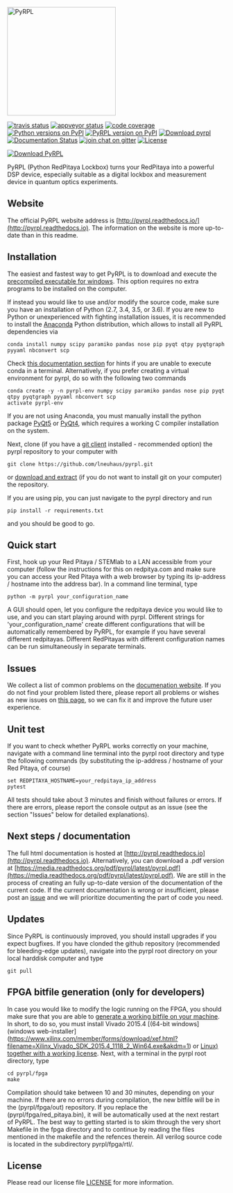 [<img src="http://pyrpl.readthedocs.io/en/latest/_static/logo.png" width="250" alt="PyRPL">](http://www.pyrpl.org/)

[![travis status](https://travis-ci.org/lneuhaus/pyrpl.svg?branch=master "Travisstatus")](https://travis-ci.org/lneuhaus/pyrpl)
[![appveyor status](https://ci.appveyor.com/api/projects/status/wv2acmg869acg5yy?svg=true)](https://ci.appveyor.com/project/lneuhaus/pyrpl)
[![code coverage](https://codecov.io/github/lneuhaus/pyrpl/coverage.svg?branch=master "Code coverage")](https://codecov.io/gh/lneuhaus/pyrpl)
[![Python versions on PyPI](https://img.shields.io/pypi/pyversions/pyrpl.svg)](https://pypi.python.org/pypi/pyrpl/)
[![PyRPL version on PyPI](https://img.shields.io/pypi/v/pyrpl.svg "PyRPL on PyPI")](https://pypi.python.org/pypi/pyrpl/)
[![Download pyrpl](https://img.shields.io/sourceforge/dt/pyrpl.svg)](https://sourceforge.net/projects/pyrpl/files/)
[![Documentation Status](https://readthedocs.org/projects/pyrpl/badge/?version=latest)](http://pyrpl.readthedocs.io/en/latest/)
[![join chat on gitter](https://badges.gitter.im/JoinChat.svg "Join chat on gitter")](https://gitter.im/lneuhaus/pyrpl)
[![License](https://img.shields.io/pypi/l/pyrpl.svg)](https://github.com/lneuhaus/pyrpl/blob/master/LICENSE)

[![Download PyRPL](https://a.fsdn.com/con/app/sf-download-button)](https://sourceforge.net/projects/pyrpl/files/)

PyRPL (Python RedPitaya Lockbox) turns your RedPitaya into a powerful DSP device, especially suitable as a digital lockbox and measurement device in quantum optics experiments.

## Website
The official PyRPL website address is [http://pyrpl.readthedocs.io/](http://pyrpl.readthedocs.io). The information on the website is more up-to-date than in this readme.

## Installation
The easiest and fastest way to get PyRPL is to download and execute the [precompiled executable for windows](https://sourceforge.net/projects/pyrpl/files/latest/download). This option requires no extra programs to be installed on the computer.

If instead you would like to use and/or modify the source code, make sure you have an
installation of Python (2.7, 3.4, 3.5, or 3.6). If you are new to Python or unexperienced with fighting installation issues, it is recommended to install the [Anaconda](https://www.continuum.io/downloads) Python distribution, which allows to install all PyRPL dependencies via
```
conda install numpy scipy paramiko pandas nose pip pyqt qtpy pyqtgraph pyyaml nbconvert scp
```
Check [this documentation section](http://pyrpl.readthedocs.io/en/latest/user_guide/installation/common_problems.html#anaconda-problems) for hints if you are unable to execute conda in a terminal. Alternatively, if you prefer creating a virtual environment for pyrpl, do so with the following two commands
```
conda create -y -n pyrpl-env numpy scipy paramiko pandas nose pip pyqt qtpy pyqtgraph pyyaml nbconvert scp
activate pyrpl-env
```
If you are not using Anaconda, you must manually install the python package [PyQt5](https://pypi.python.org/pypi/PyQt5) or [PyQt4](https://pypi.python.org/pypi/PyQt4), which requires a working C compiler installation on the system.

Next, clone (if you have a [git client](https://git-scm.com/downloads) installed - recommended option) the pyrpl repository to your computer with 
```
git clone https://github.com/lneuhaus/pyrpl.git
```
or [download and extract](https://github.com/lneuhaus/pyrpl/archive/master.zip) (if you do not want to install git on your computer) the repository. 

If you are using pip, you can just navigate to the pyrpl directory and run 

```
pip install -r requirements.txt
```
and you should be good to go.

## Quick start
First, hook up your Red Pitaya / STEMlab to a LAN accessible from your computer (follow the instructions for this on redpitya.com and make sure you can access your Red Pitaya with a web browser by typing its ip-address /  hostname into the address bar).
In a command line terminal, type
```
python -m pyrpl your_configuration_name
```
A GUI should open, let you configure the redpitaya device you would like to use, and you can start playing around with pyrpl. Different strings for 'your_configuration_name' create different configurations that will be automatically remembered by PyRPL, for example if you have several different redpitayas. Different RedPitayas with different configuration names can be run simultaneously in separate terminals.

## Issues
We collect a list of common problems on the [documenation website](http://pyrpl.readthedocs.io/en/latest/user_guide/installation/common_problems.html). If you do not find your problem listed there, please report all problems or wishes as new issues on [this page](https://github.com/lneuhaus/pyrpl/issues), so we can fix it and improve the future user experience.

## Unit test
If you want to check whether PyRPL works correctly on your machine, navigate with a command line terminal into the pyrpl root directory and type the  following commands (by substituting the ip-address / hostname of your Red Pitaya, of course)
```
set REDPITAYA_HOSTNAME=your_redpitaya_ip_address
pytest
```
All tests should take about 3 minutes and finish without failures or errors. If there are errors, please report the console output as an issue (see the section "Issues" below for detailed explanations).

## Next steps / documentation
The full html documentation is hosted at [http://pyrpl.readthedocs.io](http://pyrpl.readthedocs.io). Alternatively, you can download a .pdf version at [https://media.readthedocs.org/pdf/pyrpl/latest/pyrpl.pdf](https://media.readthedocs.org/pdf/pyrpl/latest/pyrpl.pdf). We are still in the process of creating an fully up-to-date version of the documentation of the current code. If the current documentation is wrong or insufficient, please post an [issue](https://github.com/lneuhaus/pyrpl/issues/new) and we will prioritize documenting the part of code you need.

## Updates
Since PyRPL is continuously improved, you should install upgrades if you expect bugfixes. 
If you have clonded the github repository (recommended for bleeding-edge updates), navigate into the pyrpl root directory on your local harddisk computer and type
```
git pull
```

## FPGA bitfile generation (only for developers)
In case you would like to modify the logic running on the FPGA, you should make sure that you are able to [generate a working bitfile on your machine](http://pyrpl.readthedocs.io/en/latest/developer_guide/fpga_compilation.html). In short, to do so, you must install Vivado 2015.4 [(64-bit windows](windows web-installer](https://www.xilinx.com/member/forms/download/xef.html?filename=Xilinx_Vivado_SDK_2015.4_1118_2_Win64.exe&akdm=1) or [Linux)](https://www.xilinx.com/member/forms/download/xef.html?filename=Xilinx_Vivado_SDK_2015.4_1118_2_Lin64.bin&akdm=1) [together with a working license](http://pyrpl.readthedocs.io/en/latest/developer_guide/fpga_compilation.html#fpga-license). Next, with a terminal in the pyrpl root directory, type
```
cd pyrpl/fpga
make
```
Compilation should take between 10 and 30 minutes, depending on your machine. If there are no errors during compilation, the new bitfile will be in the (pyrpl/fpga/out) repository. If you replace the (pyrpl/fpga/red_pitaya.bin), it will be automatically used at the next restart of PyRPL. The best way to getting started is to skim through the very short Makefile in the fpga directory and to continue by reading the files mentioned in the makefile and the refences therein. All verilog source code is located in the subdirectory pyrpl/fpga/rtl/. 

## License
Please read our license file [LICENSE](https://github.com/lneuhaus/pyrpl/blob/master/LICENSE) for more information. 
